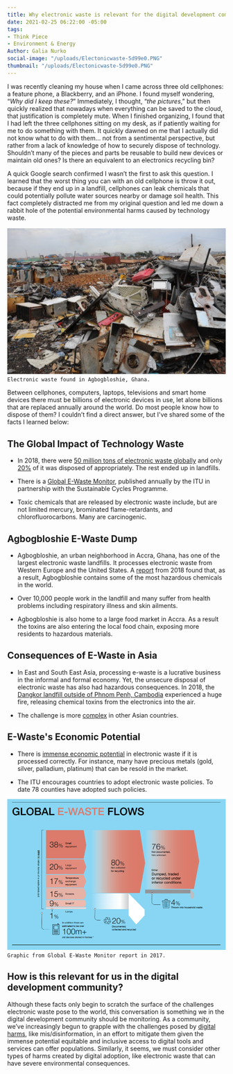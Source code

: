 ```yaml
---
title: Why electronic waste is relevant for the digital development community
date: 2021-02-25 06:22:00 -05:00
tags:
- Think Piece
- Environment & Energy
Author: Galia Nurko
social-image: "/uploads/Electonicwaste-5d99e0.PNG"
thumbnail: "/uploads/Electonicwaste-5d99e0.PNG"
---
```


I was recently cleaning my house when I came across three old cellphones: a feature phone, a Blackberry, and an iPhone. I found myself wondering, “*Why did I keep these?*” Immediately, I thought, “*the pictures*,” but then quickly realized that nowadays when everything can be saved to the cloud, that justification is completely mute. When I finished organizing, I found that I had left the three cellphones sitting on my desk, as if patiently waiting for me to do something with them. It quickly dawned on me that I actually did not know what to do with them… not from a sentimental perspective, but rather from a lack of knowledge of how to securely dispose of technology. Shouldn’t many of the pieces and parts be reusable to build new devices or maintain old ones? Is there an equivalent to an electronics recycling bin?

<!--more-->

A quick Google search confirmed I wasn’t the first to ask this question. I learned that the worst thing you can with an old cellphone is throw it out, because if they end up in a landfill, cellphones can leak chemicals that could potentially pollute water sources nearby or damage soil health. This fact completely distracted me from my original question and led me down a rabbit hole of the potential environmental harms caused by technology waste.

![Electonicwaste-5d99e0.PNG](/uploads/Electonicwaste-5d99e0.PNG)`Electronic waste found in Agbogbloshie, Ghana.`

Between cellphones, computers, laptops, televisions and smart home devices there must be billions of electronic devices in use, let alone billions that are replaced annually around the world. Do most people know how to dispose of them? I couldn’t find a direct answer, but I've shared some of the facts I learned below:

## The Global Impact of Technology Waste

* In 2018, there were [50 million tons of electronic waste globally](http://www3.weforum.org/docs/WEF_A_New_Circular_Vision_for_Electronics.pdf) and only [20%](http://www3.weforum.org/docs/WEF_A_New_Circular_Vision_for_Electronics.pdf) of it was disposed of appropriately. The rest ended up in landfills.

* There is a [Global E-Waste Monitor](https://www.itu.int/en/ITU-D/Environment/Pages/Spotlight/Global-Ewaste-Monitor-2020.aspx), published annually by the ITU in partnership with the Sustainable Cycles Programme.

* Toxic chemicals that are released by electronic waste include, but are not limited mercury, brominated flame-retardants, and chlorofluorocarbons. Many are carcinogenic.

## Agbogbloshie E-Waste Dump

* Agbogbloshie, an urban neighborhood in Accra, Ghana, has one of the largest electronic waste landfills. It processes electronic waste from Western Europe and the United States. A [report](http://wiki.ban.org/images/f/f4/Holes_in_the_Circular_Economy-_WEEE_Leakage_from_Europe.pdf) from 2018 found that, as a result, Agbogbloshie contains some of the most hazardous chemicals in the world.

* Over 10,000 people work in the landfill and many suffer from health problems including respiratory illness and skin ailments.

* Agbogbloshie is also home to a large food market in Accra. As a result the toxins are also entering the local food chain, exposing more residents to hazardous materials.

## Consequences of E-Waste in Asia

* In East and South East Asia, processing e-waste is a lucrative business in the informal and formal economy. Yet, the unsecure disposal of electronic waste has also had hazardous consequences. In 2018, the [Dangkor landfill outside of Phnom Penh, Cambodia](https://www.phnompenhpost.com/national/phnom-penh-smothered-smelly-dangerous-haze-landfill-fire-continues-burning) experienced a huge fire, releasing chemical toxins from the electronics into the air.

* The challenge is more [complex](https://www.eco-business.com/news/defusing-southeast-asias-e-waste-time-bomb/) in other Asian countries.

## E-Waste's Economic Potential

* There is [immense economic potential](http://www3.weforum.org/docs/WEF_A_New_Circular_Vision_for_Electronics.pdf) in electronic waste if it is processed correctly. For instance, many have precious metals (gold, silver, palladium, platinum) that can be resold in the market.

* The ITU encourages countries to adopt electronic waste policies. To date 78 counties have adopted such policies.

![Globalewate.PNG](/uploads/Globalewate.PNG)`Graphic from Global E-Waste Monitor report in 2017.`

## How is this relevant for us in the digital development community?

Although these facts only begin to scratch the surface of the challenges electronic waste pose to the world, this conversation is something we in the digital development community should be monitoring. As a community, we’ve increasingly begun to grapple with the challenges posed by [digital harms](https://dai-global-digital.com/cyber-harm.html), like mis/disinformation, in an effort to mitigate them given the immense potential equitable and inclusive access to digital tools and services can offer populations. Similarly, it seems, we must consider other types of harms created by digital adoption, like electronic waste that can have severe environmental consequences. 